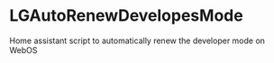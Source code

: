 # LGAutoRenewDevelopesMode
Home assistant script to automatically renew the developer mode on WebOS
